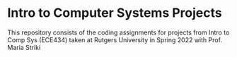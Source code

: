 # Intro to Computer Systems Projects
 
 This repository consists of the coding assignments for projects from Intro to Comp Sys (ECE434) taken at Rutgers University in Spring 2022 with Prof. Maria Striki
